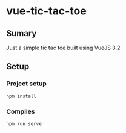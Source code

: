 # vue-tic-tac-toe

## Sumary

Just a simple tic tac toe built using VueJS 3.2

## Setup

### Project setup
```
npm install
```

### Compiles
```
npm run serve
```
